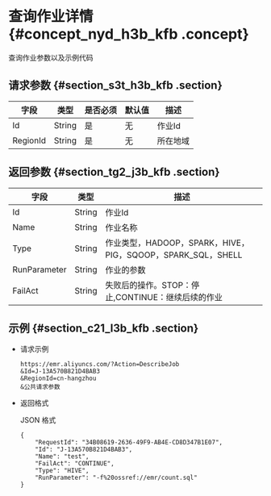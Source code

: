 # 查询作业详情 {#concept_nyd_h3b_kfb .concept}

查询作业参数以及示例代码

## 请求参数 {#section_s3t_h3b_kfb .section}

|字段|类型|是否必须|默认值|描述|
|--|--|----|---|--|
|Id|String|是|无|作业Id|
|RegionId|String|是|无|所在地域|

## 返回参数 {#section_tg2_j3b_kfb .section}

|字段|类型|描述|
|--|--|--|
|Id|String|作业Id|
|Name|String|作业名称|
|Type|String|作业类型，HADOOP，SPARK，HIVE，PIG，SQOOP，SPARK\_SQL，SHELL|
|RunParameter|String|作业的参数|
|FailAct|String|失败后的操作。STOP：停止,CONTINUE：继续后续的作业|

## 示例 {#section_c21_l3b_kfb .section}

-   请求示例

    ```
    https://emr.aliyuncs.com/?Action=DescribeJob
    &Id=J-13A570B821D4BAB3
    &RegionId=cn-hangzhou
    &公共请求参数
    ```

-   返回格式

    JSON 格式

    ```
    {
        "RequestId": "34B08619-2636-49F9-AB4E-CD8D347B1E07",
        "Id": "J-13A570B821D4BAB3",
        "Name": "test",
        "FailAct": "CONTINUE",
        "Type": "HIVE",
        "RunParameter": "-f%20ossref://emr/count.sql"
    }
    ```


